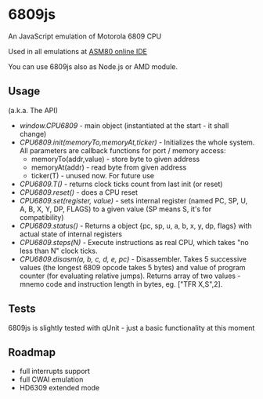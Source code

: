 6809js
======

An JavaScript emulation of Motorola 6809 CPU

Used in all emulations at [ASM80 online IDE](http://www.asm80.com)

You can use 6809js also as Node.js or AMD module.

Usage
-----

(a.k.a. The API)

- *window.CPU6809* - main object (instantiated at the start - it shall change)
- *CPU6809.init(memoryTo,memoryAt,ticker)* - Initializes the whole system. All parameters are callback functions for port / memory access:
	- memoryTo(addr,value) - store byte to given address
	- memoryAt(addr) - read byte from given address
	- ticker(T) - unused now. For future use
- *CPU6809.T()* - returns clock ticks count from last init (or reset)
- *CPU6809.reset()* - does a CPU reset
- *CPU6809.set(register, value)* - sets internal register (named PC, SP, U, A, B, X, Y, DP, FLAGS) to a given value (SP means S, it's for compatibility)
- *CPU6809.status()* - Returns a object {pc, sp, u, a, b, x, y, dp, flags} with actual state of internal registers
- *CPU6809.steps(N)* - Execute instructions as real CPU, which takes "no less than N" clock ticks.
- *CPU6809.disasm(a, b, c, d, e, pc)* - Disassembler. Takes 5 successive values (the longest 6809 opcode takes 5 bytes) and value of program counter (for evaluating relative jumps). Returns array of two values - mnemo code and instruction length in bytes, eg. ["TFR X,S",2].

Tests
-----

6809js is slightly tested with qUnit - just a basic functionality at this moment

Roadmap
-------

- full interrupts support
- full CWAI emulation
- HD6309 extended mode